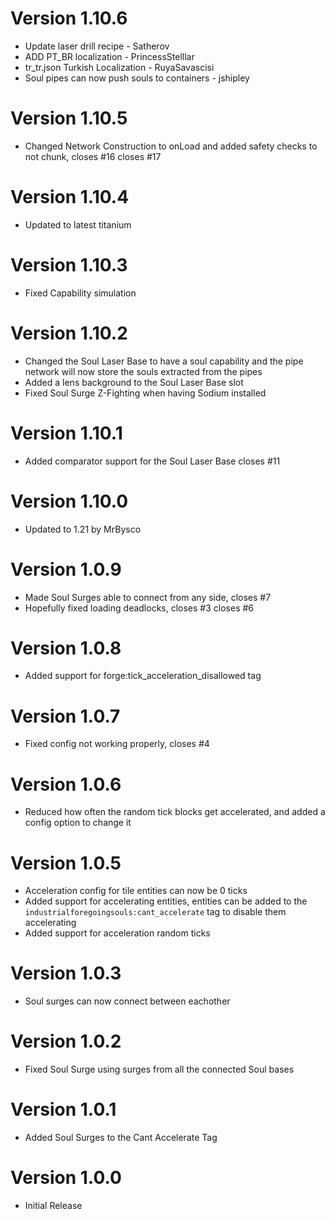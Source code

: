 # Version 1.10.6
* Update laser drill recipe - Satherov
* ADD PT_BR localization - PrincessStelllar
* tr_tr.json Turkish Localization - RuyaSavascisi
* Soul pipes can now push souls to containers - jshipley 

# Version 1.10.5
* Changed Network Construction to onLoad and added safety checks to not chunk, closes #16 closes #17

# Version 1.10.4
* Updated to latest titanium

# Version 1.10.3
* Fixed Capability simulation

# Version 1.10.2
* Changed the Soul Laser Base to have a soul capability and the pipe network will now store the souls extracted from the pipes
* Added a lens background to the Soul Laser Base slot
* Fixed Soul Surge Z-Fighting when having Sodium installed

# Version 1.10.1
* Added comparator support for the Soul Laser Base closes #11

# Version 1.10.0
* Updated to 1.21 by MrBysco

# Version 1.0.9

* Made Soul Surges able to connect from any side, closes #7
* Hopefully fixed loading deadlocks, closes #3 closes #6

# Version 1.0.8

* Added support for forge:tick_acceleration_disallowed tag

# Version 1.0.7

* Fixed config not working properly, closes #4

# Version 1.0.6

* Reduced how often the random tick blocks get accelerated, and added a config option to change it

# Version 1.0.5

* Acceleration config for tile entities can now be 0 ticks
* Added support for accelerating entities, entities can be added to the `industrialforegoingsouls:cant_accelerate` tag
  to disable them accelerating
* Added support for acceleration random ticks

# Version 1.0.3

* Soul surges can now connect between eachother

# Version 1.0.2

* Fixed Soul Surge using surges from all the connected Soul bases

# Version 1.0.1

* Added Soul Surges to the Cant Accelerate Tag

# Version 1.0.0

* Initial Release
